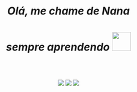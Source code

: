 <div align="center">
<h1><i>Olá, me chame de Nana</i></h1>
<h1><i>sempre aprendendo  <img src="https://media.giphy.com/media/v1.Y2lkPTc5MGI3NjExZTRpcjNibXA1dXBsY3pxcHNnNjdheHJoaDBiOWp4cWRsYmVyZTFqdSZlcD12MV9pbnRlcm5hbF9naWZfYnlfaWQmY3Q9cw/DKqrkw0HzeM9IGLEiu/source.gif"</img width="50"></i></h1>
<br>
<br>
<br>
<img src="https://img.shields.io/badge/Visual%20Studio%20Code-0078d7.svg?style=for-the-badge&logo=visual-studio-code&logoColor=white"> </img>
<img src="https://img.shields.io/badge/github%20pages-121013?style=for-the-badge&logo=github&logoColor=white"> </img>
<img src="https://img.shields.io/badge/javascript-%23323330.svg?style=for-the-badge&logo=javascript&logoColor=%23F7DF1E"> </img>
</div>
